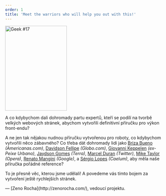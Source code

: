 ```yaml
---
order: 1
title: 'Meet the warriors who will help you out with this!'
---
```


<div class="img-left">
  <img id="geek-17" class="icos-geek" src="https://browserdiet.com/assets/img/17.png" alt="Geek #17" width="199" height="275" />
</div>

A co kdybychom dali dohromady partu expertů, kteří se podílí na tvorbě velkých webových stránek, abychom vytvořili definitivní příručku pro výkon front-endu?

A ne jen tak nějakou nudnou příručku vytvořenou pro roboty, co kdybychom vytvořili něco zábavného? Co třeba dát dohromady lidi jako [Briza Bueno](http://www.brizabueno.com/) *(Americanas.com)*, [Davidson Fellipe](https://github.com/davidsonfellipe) *(Globo.com)*, [Giovanni Keppelen](https://github.com/keppelen) *(ex-Peixe Urbano)*, [Jaydson Gomes](https://github.com/jaydson) *(Terra)*, [Marcel Duran](https://github.com/marcelduran) *(Twitter)*, [Mike Taylor](https://github.com/miketaylr) *(Opera)*, [Renato Mangini](https://github.com/mangini) *(Google)*, a [Sérgio Lopes](http://sergiolopes.org) *(Caelum)*, aby měla naše příručka pořádné reference?

To je přesně věc, kterou jsme udělali! A povedeme vás tímto bojem za vytvoření ještě rychlejších stránek.

<p class="project-leader">&mdash; [Zeno Rocha](http://zenorocha.com/), vedoucí projektu.</p>
